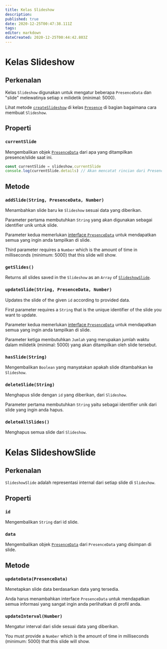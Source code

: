 ```yaml
---
title: Kelas Slideshow
description:
published: true
date: 2020-12-25T00:47:38.111Z
tags:
editor: markdown
dateCreated: 2020-12-25T00:44:42.803Z
---
```


# Kelas Slideshow

## Perkenalan

Kelas `Slideshow` digunakan untuk mengatur beberapa `PresenceData` dan "slide" melewatinya setiap x milidetik (minimal: 5000).

Lihat metode [`createSlideshow`](/dev/presence/class#createslideshow) di kelas [`Presence`](/dev/presence/class) di bagian bagaimana cara membuat `Slideshow`.

## Properti

### `currentSlide`

Mengembalikan objek [`PresenceData`](/dev/presence/class#presencedata-interface) dari apa yang ditampilkan presence/slide saat ini.

```typescript
const currentSlide = slideshow.currentSlide
console.log(currentSlide.details) // Akan mencatat rincian dari PresenceData
```

## Metode

### `addSlide(String, PresenceData, Number)`

Menambahkan slide baru ke `Slideshow` sesuai data yang diberikan.

Parameter pertama membutuhkan `String` yang akan digunakan sebagai identifier unik untuk slide.

Parameter kedua memerlukan [interface `PresenceData`](/dev/presence/class#presencedata-interface) untuk mendapatkan semua yang ingin anda tampilkan di slide.

Third parameter requires a `Number` which is the amount of time in milliseconds (minimum: 5000) that this slide will show.

### `getSlides()`

Returns all slides saved in the `Slideshow` as an `Array` of [`SlideshowSlide`](#slideshowslide-class).

### `updateSlide(String, PresenceData, Number)`

Updates the slide of the given `id` according to provided data.

First parameter requires a `String` that is the unique identifier of the slide you want to update.

Parameter kedua memerlukan [interface `PresenceData`](/dev/presence/class#presencedata-interface) untuk mendapatkan semua yang ingin anda tampilkan di slide.

Parameter ketiga membutuhkan `Jumlah` yang merupakan jumlah waktu dalam milidetik (minimal: 5000) yang akan ditampilkan oleh slide tersebut.

### `hasSlide(String)`

Mengembalikan `Boolean` yang manyatakan apakah slide ditambahkan ke `Slideshow`.

### `deleteSlide(String)`

Menghapus slide dengan `id` yang diberikan, dari `Slideshow`.

Parameter pertama membutuhkan `String` yaitu sebagai identifier unik dari slide yang ingin anda hapus.

### `deleteAllSlides()`

Menghapus semua slide dari `Slideshow`.

# Kelas SlideshowSlide

## Perkenalan

`SlideshowSlide` adalah representasi internal dari setiap slide di `Slideshow`.

## Properti

### `id`

Mengembalikan `String` dari id slide.

### `data`

Mengembalikan objek [`PresenceData`](/dev/presence/class#presencedata-interface) dari `PresenceData` yang disimpan di slide.

## Metode

### `updateData(PresenceData)`

Menetapkan slide data berdasarkan data yang tersedia.

Anda harus menambahkan interface `PresenceData` untuk mendapatkan semua informasi yang sangat ingin anda perlihatkan di profil anda.

### `updateInterval(Number)`

Mengatur interval dari slide sesuai data yang diberikan.

You must provide a `Number` which is the amount of time in milliseconds (minimum: 5000) that this slide will show.